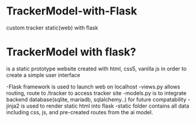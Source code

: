 # TrackerModel-with-Flask
custom tracker static(web) with flask

# TrackerModel with flask?
is a static prototype website created with html, css5, vanilla js in order to create a simple user interface

-Flask framework is used to launch web on localhost
-views.py allows routing, route to /tracker to access tracker site
-models.py is to integrate backend database(sqlite, mariadb, sqlalchemy..) for future compatability
-jinja2 is used to render static html into flask
-static folder contains all data including css, js, and pre-created routes from the ai model.
